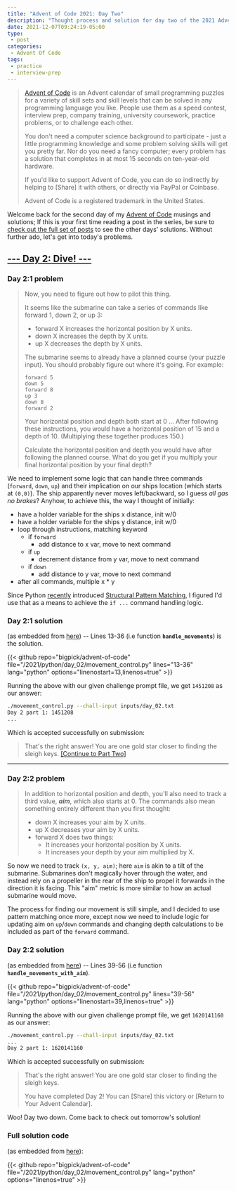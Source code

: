 ```yaml
---
title: "Advent of Code 2021: Day Two"
description: "Thought process and solution for day two of the 2021 Advent of Code event."
date: 2021-12-07T09:24:19-05:00
type:
 - post
categories:
 - Advent Of Code
tags:
 - practice
 - interview-prep
---
```


> [Advent of Code](https://adventofcode.com/2021/about) is an Advent calendar of small programming puzzles for a variety of skill sets and skill levels that can be solved in any programming language you like. People use them as a speed contest, interview prep, company training, university coursework, practice problems, or to challenge each other.
>
> You don't need a computer science background to participate - just a little programming knowledge and some problem solving skills will get you pretty far. Nor do you need a fancy computer; every problem has a solution that completes in at most 15 seconds on ten-year-old hardware.
>
> If you'd like to support Advent of Code, you can do so indirectly by helping to [Share] it with others, or directly via PayPal or Coinbase.
>
> Advent of Code is a registered trademark in the United States.

Welcome back for the second day of my [Advent of Code](https://adventofcode.com/2021) musings and solutions; If this is your first time reading a post in the series, be sure to [check out the full set of posts]() to see the other days' solutions. Without further ado, let's get into today's problems.

## [--- Day 2: Dive! ---](https://adventofcode.com/2021/day/2)

### Day 2:1 problem

> Now, you need to figure out how to pilot this thing.
>
> It seems like the submarine can take a series of commands like forward 1, down 2, or up 3:
>
> * forward X increases the horizontal position by X units.
> * down X increases the depth by X units.
> * up X decreases the depth by X units.
>
> The submarine seems to already have a planned course (your puzzle input). You should probably figure out where it's going. For example:
>
> ``````
> forward 5
> down 5
> forward 8
> up 3
> down 8
> forward 2
> ``````
>
> Your horizontal position and depth both start at 0 ... After following these instructions, you would have a horizontal position of 15 and a depth of 10. (Multiplying these together produces 150.)
>
> Calculate the horizontal position and depth you would have after following the planned course. What do you get if you multiply your final horizontal position by your final depth?

We need to implement some logic that can handle three commands (`forward`, `down`, `up`) and their implication on our ships location (which starts at `(0,0)`). The ship apparently never moves left/backward, so I guess _all gas no brakes_? Anyhow, to achieve this, the way I thought of initially:

* have a holder variable for the ships x distance, init w/0
* have a holder variable for the ships y distance, init w/0
* loop through instructions, matching keyword
   * if `forward`
      * add distance to x var, move to next command
   * if `up`
      * decrement distance from y var, move to next command
   * if `down`
      * add distance to y var, move to next command
* after all commands, multiple x * y

Since Python [recently](https://docs.python.org/3/whatsnew/3.10.html) introduced [Structural Pattern Matching](https://www.python.org/dev/peps/pep-0636/), I figured I'd use that as a means to achieve the `if ...` command handling logic.

### Day 2:1 solution

(as embedded from [here](https://github.com/bigpick/advent-of-code/blob/main/2021/python/day_02/movement_control.py)) -- Lines 13-36 (i.e function **`handle_movements`**) is the solution.

{{< github repo="bigpick/advent-of-code" file="/2021/python/day_02/movement_control.py" lines="13-36" lang="python" options="linenostart=13,linenos=true" >}}

Running the above with our given challenge prompt file, we get `1451208` as our answer:

```bash
./movement_control.py --chall-input inputs/day_02.txt
Day 2 part 1: 1451208
...
```

Which is accepted successfully on submission:

> That's the right answer! You are one gold star closer to finding the sleigh keys. [[Continue to Part Two]](https://adventofcode.com/2021/day/2#part2)

---

### Day 2:2 problem

> In addition to horizontal position and depth, you'll also need to track a third value, **_aim_**, which also starts at 0. The commands also mean something entirely different than you first thought:
>
> * down X increases your aim by X units.
> * up X decreases your aim by X units.
> * forward X does two things:
>    * It increases your horizontal position by X units.
>    * It increases your depth by your aim multiplied by X.

So now we need to track `(x, y, aim)`; here `aim` is akin to a tilt of the submarine. Submarines don't magically hover through the water, and instead rely on a propeller in the rear of the ship to propel it forwards in the direction it is facing. This "aim" metric is more similar to how an actual submarine would move.

The process for finding our movement is still simple, and I decided to use pattern matching once more, except now we need to include logic for updating aim on `up`/`down` commands and changing depth calculations to be included as part of the `forward` command.


### Day 2:2 solution

(as embedded from [here](https://github.com/bigpick/advent-of-code/blob/main/2021/python/day_02/movement_control.py)) -- Lines 39-56 (i.e function **`handle_movements_with_aim`**).

{{< github repo="bigpick/advent-of-code" file="/2021/python/day_02/movement_control.py" lines="39-56" lang="python" options="linenostart=39,linenos=true" >}}

Running the above with our given challenge prompt file, we get `1620141160` as our answer:

```bash
./movement_control.py --chall-input inputs/day_02.txt
...
Day 2 part 1: 1620141160
```

Which is accepted successfully on submission:


> That's the right answer! You are one gold star closer to finding the sleigh keys.
>
> You have completed Day 2! You can [Share] this victory or [Return to Your Advent Calendar].

Woo! Day two down. Come back to check out tomorrow's solution!

### Full solution code

(as embedded from [here](https://github.com/bigpick/advent-of-code/blob/main/2021/python/day_02/movement_control.py)):

{{< github repo="bigpick/advent-of-code" file="/2021/python/day_02/movement_control.py" lang="python" options="linenos=true" >}}
